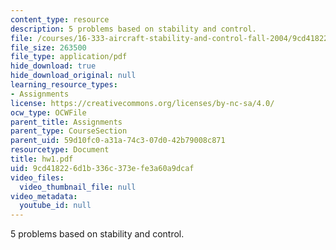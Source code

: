 ```yaml
---
content_type: resource
description: 5 problems based on stability and control.
file: /courses/16-333-aircraft-stability-and-control-fall-2004/9cd418226d1b336c373efe3a60a9dcaf_hw1.pdf
file_size: 263500
file_type: application/pdf
hide_download: true
hide_download_original: null
learning_resource_types:
- Assignments
license: https://creativecommons.org/licenses/by-nc-sa/4.0/
ocw_type: OCWFile
parent_title: Assignments
parent_type: CourseSection
parent_uid: 59d10fc0-a31a-74c3-07d0-42b79008c871
resourcetype: Document
title: hw1.pdf
uid: 9cd41822-6d1b-336c-373e-fe3a60a9dcaf
video_files:
  video_thumbnail_file: null
video_metadata:
  youtube_id: null
---
```

5 problems based on stability and control.